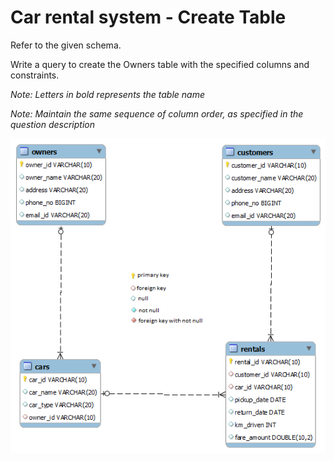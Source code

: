 # Car rental system - Create Table

Refer to the given schema.

Write a query to create the Owners table with the specified columns and constraints.

*Note: Letters in bold represents the table name*

*Note: Maintain the same sequence of column order, as specified in the question description*

![database diagram](../database_2.png)